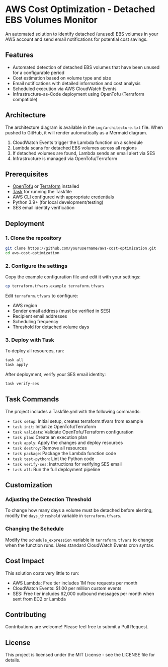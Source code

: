 # AWS Cost Optimization - Detached EBS Volumes Monitor

An automated solution to identify detached (unused) EBS volumes in your AWS account and send email notifications for potential cost savings.

## Features

- Automated detection of detached EBS volumes that have been unused for a configurable period
- Cost estimation based on volume type and size
- Email notifications with detailed information and cost analysis
- Scheduled execution via AWS CloudWatch Events
- Infrastructure-as-Code deployment using OpenTofu (Terraform compatible)

## Architecture

The architecture diagram is available in the `img/architecture.txt` file. When pushed to GitHub, it will render automatically as a Mermaid diagram.

1. CloudWatch Events trigger the Lambda function on a schedule
2. Lambda scans for detached EBS volumes across all regions
3. If detached volumes are found, Lambda sends an email alert via SES
4. Infrastructure is managed via OpenTofu/Terraform

## Prerequisites

- [OpenTofu](https://opentofu.org/docs/intro/install/) or [Terraform](https://learn.hashicorp.com/tutorials/terraform/install-cli) installed
- [Task](https://taskfile.dev/#/installation) for running the Taskfile
- AWS CLI configured with appropriate credentials
- Python 3.9+ (for local development/testing)
- SES email identity verification

## Deployment

### 1. Clone the repository

```bash
git clone https://github.com/yourusername/aws-cost-optimization.git
cd aws-cost-optimization
```

### 2. Configure the settings

Copy the example configuration file and edit it with your settings:

```bash
cp terraform.tfvars.example terraform.tfvars
```

Edit `terraform.tfvars` to configure:
- AWS region
- Sender email address (must be verified in SES)
- Recipient email addresses
- Scheduling frequency
- Threshold for detached volume days

### 3. Deploy with Task

To deploy all resources, run:

```bash
task all
task apply
```

After deployment, verify your SES email identity:

```bash
task verify-ses
```

## Task Commands

The project includes a Taskfile.yml with the following commands:

- `task setup`: Initial setup, creates terraform.tfvars from example
- `task init`: Initialize OpenTofu/Terraform
- `task validate`: Validate OpenTofu/Terraform configuration
- `task plan`: Create an execution plan
- `task apply`: Apply the changes and deploy resources
- `task destroy`: Remove all resources
- `task package`: Package the Lambda function code
- `task test-python`: Lint the Python code
- `task verify-ses`: Instructions for verifying SES email
- `task all`: Run the full deployment pipeline

## Customization

### Adjusting the Detection Threshold

To change how many days a volume must be detached before alerting, modify the `days_threshold` variable in `terraform.tfvars`.

### Changing the Schedule

Modify the `schedule_expression` variable in `terraform.tfvars` to change when the function runs. Uses standard CloudWatch Events cron syntax.

## Cost Impact

This solution costs very little to run:
- AWS Lambda: Free tier includes 1M free requests per month
- CloudWatch Events: $1.00 per million custom events
- SES: Free tier includes 62,000 outbound messages per month when sent from EC2 or Lambda

## Contributing

Contributions are welcome! Please feel free to submit a Pull Request.

## License

This project is licensed under the MIT License - see the LICENSE file for details.
